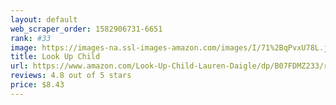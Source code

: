```yaml
---
layout: default 
﻿web_scraper_order: 1582906731-6651
rank: #33
image: https://images-na.ssl-images-amazon.com/images/I/71%2BqPvxU78L.jpg
title: Look Up Child
url: https://www.amazon.com/Look-Up-Child-Lauren-Daigle/dp/B07FDMZ233/ref=zg_mw_music_33?_encoding=UTF8&psc=1&refRID=W62ZJ4MEWNEZHB0GJJHX
reviews: 4.8 out of 5 stars
price: $8.43 
---
```

